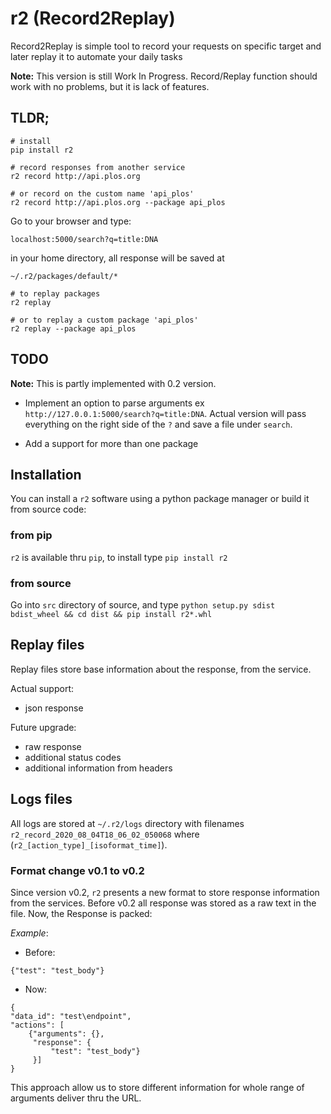 # r2 (Record2Replay)
Record2Replay is simple tool to record your requests on specific target and later replay it to automate your daily tasks

__Note:__ This version is still Work In Progress. Record/Replay function should work with no problems, but it is lack of features. 

## TLDR;
```
# install
pip install r2

# record responses from another service
r2 record http://api.plos.org

# or record on the custom name 'api_plos'
r2 record http://api.plos.org --package api_plos

```

Go to your browser and type: 

`localhost:5000/search?q=title:DNA`

in your home directory, all response will be saved at
 
`~/.r2/packages/default/*`

```
# to replay packages 
r2 replay

# or to replay a custom package 'api_plos'
r2 replay --package api_plos
```

## TODO
__Note:__ This is partly implemented with 0.2 version.

- Implement an option to parse arguments ex `http://127.0.0.1:5000/search?q=title:DNA`. Actual version will pass 
everything on the right side of the `?` and save a file under `search`.

- Add a support for more than one package

## Installation
You can install a `r2` software using a python package manager or build it from source code:

### from pip
`r2` is available thru `pip`, to install type `pip install r2`

### from source
Go into `src` directory of source, and type `python setup.py sdist bdist_wheel && cd dist && pip install r2*.whl` 


## Replay files
Replay files store base information about the response, from the service. 

Actual support:
- json response 

Future upgrade:
- raw response
- additional status codes
- additional information from headers

## Logs files 
All logs are stored at `~/.r2/logs` directory with filenames `r2_record_2020_08_04T18_06_02_050068` 
where (`r2_[action_type]_[isoformat_time]`).


### Format change v0.1 to v0.2
Since version v0.2, `r2` presents a new format to store response information from the services. 
Before v0.2 all response was stored as a raw text in the file. Now, the Response is packed: 

_Example_:
- Before: 
```
{"test": "test_body"}
```

- Now:
```
{
"data_id": "test\endpoint", 
"actions": [
    {"arguments": {}, 
     "response": {
         "test": "test_body"}
     }]
}
```

This approach allow us to store different information for whole range of arguments deliver thru the URL.

